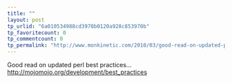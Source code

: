```yaml
---
title: ""
layout: post
tp_urlid: "6a010534988cd3970b0120a928c853970b"
tp_favoritecount: 0
tp_commentcount: 0
tp_permalink: "http://www.monkinetic.com/2010/03/good-read-on-updated-perl-best-practices-httpmojomojoorgdevelopmentbest_practices.html"
---
```

Good read on updated perl best practices... <a href="http://mojomojo.org/development/best_practices">http://mojomojo.org/development/best_practices</a>
